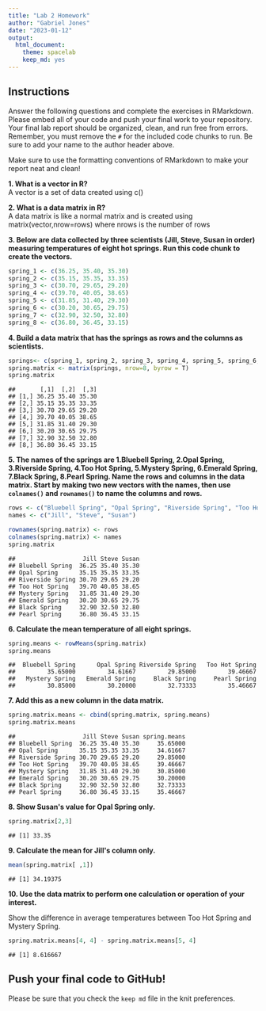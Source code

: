 ```yaml
---
title: "Lab 2 Homework"
author: "Gabriel Jones"
date: "2023-01-12"
output:
  html_document: 
    theme: spacelab
    keep_md: yes
---
```


## Instructions
Answer the following questions and complete the exercises in RMarkdown. Please embed all of your code and push your final work to your repository. Your final lab report should be organized, clean, and run free from errors. Remember, you must remove the `#` for the included code chunks to run. Be sure to add your name to the author header above.  

Make sure to use the formatting conventions of RMarkdown to make your report neat and clean!  

**1. What is a vector in R?**  
A vector is a set of data created using c()

**2. What is a data matrix in R?**  
A data matrix is like a normal matrix and is created using matrix(vector,nrow=rows) where nrows is the number of rows

**3. Below are data collected by three scientists (Jill, Steve, Susan in order) measuring temperatures of eight hot springs. Run this code chunk to create the vectors.**  

```r
spring_1 <- c(36.25, 35.40, 35.30)
spring_2 <- c(35.15, 35.35, 33.35)
spring_3 <- c(30.70, 29.65, 29.20)
spring_4 <- c(39.70, 40.05, 38.65)
spring_5 <- c(31.85, 31.40, 29.30)
spring_6 <- c(30.20, 30.65, 29.75)
spring_7 <- c(32.90, 32.50, 32.80)
spring_8 <- c(36.80, 36.45, 33.15)
```

**4. Build a data matrix that has the springs as rows and the columns as scientists.**

```r
springs<- c(spring_1, spring_2, spring_3, spring_4, spring_5, spring_6, spring_7, spring_8)
spring.matrix <- matrix(springs, nrow=8, byrow = T)
spring.matrix
```

```
##       [,1]  [,2]  [,3]
## [1,] 36.25 35.40 35.30
## [2,] 35.15 35.35 33.35
## [3,] 30.70 29.65 29.20
## [4,] 39.70 40.05 38.65
## [5,] 31.85 31.40 29.30
## [6,] 30.20 30.65 29.75
## [7,] 32.90 32.50 32.80
## [8,] 36.80 36.45 33.15
```
**5. The names of the springs are 1.Bluebell Spring, 2.Opal Spring, 3.Riverside Spring, 4.Too Hot Spring, 5.Mystery Spring, 6.Emerald Spring, 7.Black Spring, 8.Pearl Spring. Name the rows and columns in the data matrix. Start by making two new vectors with the names, then use `colnames()` and `rownames()` to name the columns and rows.**

```r
rows <- c("Bluebell Spring", "Opal Spring", "Riverside Spring", "Too Hot Spring", "Mystery Spring", "Emerald Spring", "Black Spring", "Pearl Spring")
names <- c("Jill", "Steve", "Susan")

rownames(spring.matrix) <- rows
colnames(spring.matrix) <- names
spring.matrix
```

```
##                   Jill Steve Susan
## Bluebell Spring  36.25 35.40 35.30
## Opal Spring      35.15 35.35 33.35
## Riverside Spring 30.70 29.65 29.20
## Too Hot Spring   39.70 40.05 38.65
## Mystery Spring   31.85 31.40 29.30
## Emerald Spring   30.20 30.65 29.75
## Black Spring     32.90 32.50 32.80
## Pearl Spring     36.80 36.45 33.15
```

**6. Calculate the mean temperature of all eight springs.**

```r
spring.means <- rowMeans(spring.matrix)
spring.means
```

```
##  Bluebell Spring      Opal Spring Riverside Spring   Too Hot Spring 
##         35.65000         34.61667         29.85000         39.46667 
##   Mystery Spring   Emerald Spring     Black Spring     Pearl Spring 
##         30.85000         30.20000         32.73333         35.46667
```

**7. Add this as a new column in the data matrix.**

```r
spring.matrix.means <- cbind(spring.matrix, spring.means)
spring.matrix.means
```

```
##                   Jill Steve Susan spring.means
## Bluebell Spring  36.25 35.40 35.30     35.65000
## Opal Spring      35.15 35.35 33.35     34.61667
## Riverside Spring 30.70 29.65 29.20     29.85000
## Too Hot Spring   39.70 40.05 38.65     39.46667
## Mystery Spring   31.85 31.40 29.30     30.85000
## Emerald Spring   30.20 30.65 29.75     30.20000
## Black Spring     32.90 32.50 32.80     32.73333
## Pearl Spring     36.80 36.45 33.15     35.46667
```
**8. Show Susan's value for Opal Spring only.**

```r
spring.matrix[2,3]
```

```
## [1] 33.35
```

**9. Calculate the mean for Jill's column only.**

```r
mean(spring.matrix[ ,1])
```

```
## [1] 34.19375
```


**10. Use the data matrix to perform one calculation or operation of your interest.**

Show the difference in average temperatures between Too Hot Spring and Mystery Spring.

```r
spring.matrix.means[4, 4] - spring.matrix.means[5, 4]
```

```
## [1] 8.616667
```


## Push your final code to GitHub!
Please be sure that you check the `keep md` file in the knit preferences.  
